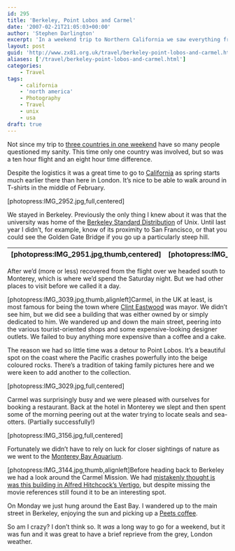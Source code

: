 ```yaml
---
id: 295
title: 'Berkeley, Point Lobos and Carmel'
date: '2007-02-21T21:05:03+00:00'
author: 'Stephen Darlington'
excerpt: 'In a weekend trip to Northern California we saw everything from the Golden Gate Bridge to sea-otters in Monterey Bay. Here are the pictures.'
layout: post
guid: 'http://www.zx81.org.uk/travel/berkeley-point-lobos-and-carmel.html'
aliases: ['/travel/berkeley-point-lobos-and-carmel.html']
categories:
    - Travel
tags:
    - california
    - 'north america'
    - Photography
    - Travel
    - unix
    - usa
draft: true
---
```


Not since my trip to [three countries in one weekend](/travel/hungary.html "Hungary, Romania and Croatia") have so many people questioned my sanity. This time only one country was involved, but so was a ten hour flight and an eight hour time difference.

Despite the logistics it was a great time to go to [California](/travel/california-2006.html "More California pictures") as spring starts much earlier there than here in London. It’s nice to be able to walk around in T-shirts in the middle of February.

\[photopress:IMG\_2952.jpg,full,centered\]

We stayed in Berkeley. Previously the only thing I knew about it was that the university was home of the [Berkeley Standard Distribution](http://en.wikipedia.org/wiki/Bsd "BSD") of Unix. Until last year I didn’t, for example, know of its proximity to San Francisco, or that you could see the Golden Gate Bridge if you go up a particularly steep hill.

| \[photopress:IMG\_2951.jpg,thumb,centered\] | \[photopress:IMG\_2981.jpg,thumb,centered\] | \[photopress:IMG\_2960.jpg,thumb,centered\] |
|---|---|---|

After we’d (more or less) recovered from the flight over we headed south to Monterey, which is where we’d spend the Saturday night. But we had other places to visit before we called it a day.

\[photopress:IMG\_3039.jpg,thumb,alignleft\]Carmel, in the UK at least, is most famous for being the town where [Clint Eastwood](http://uk.imdb.com/name/nm0000142/ "Clint Eastwood") was mayor. We didn’t see him, but we did see a building that was either owned by or simply dedicated to him. We wandered up and down the main street, peering into the various tourist-oriented shops and some expensive-looking designer outlets. We failed to buy anything more expensive than a coffee and a cake.

The reason we had so little time was a detour to Point Lobos. It’s a beautiful spot on the coast where the Pacific crashes powerfully into the beige coloured rocks. There’s a tradition of taking family pictures here and we were keen to add another to the collection.

\[photopress:IMG\_3029.jpg,full,centered\]

Carmel was surprisingly busy and we were pleased with ourselves for booking a restaurant. Back at the hotel in Monterey we slept and then spent some of the morning peering out at the water trying to locate seals and sea-otters. (Partially successfully!)

\[photopress:IMG\_3156.jpg,full,centered\]

Fortunately we didn’t have to rely on luck for closer sightings of nature as we went to the [Monterey Bay Aquarium](/travel/monterey-bay-aquarium.html "Monterey Bay Aquarium pictures and commentary and pictures").

\[photopress:IMG\_3144.jpg,thumb,alignleft\]Before heading back to Berkeley we had a look around the Carmel Mission. We had [mistakenly thought is was this building in Alfred Hitchcock’s Vertigo](http://bcuk.blogspot.com/2007/02/vertigo.html "Not Vertigo"), but despite missing the movie references still found it to be an interesting spot.

On Monday we just hung around the East Bay. I wandered up to the main street in Berkeley, enjoying the sun and picking up a [Peets coffee](http://www.peets.com/Default.asp?rdir=1& "Mmmm, coffee").

So am I crazy? I don’t think so. It *was* a long way to go for a weekend, but it was fun and it was great to have a brief reprieve from the grey, London weather.